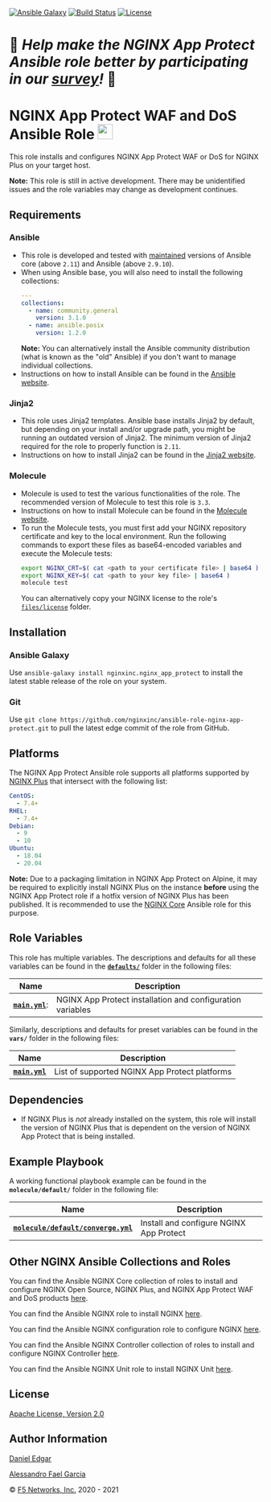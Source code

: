 [![Ansible Galaxy](https://img.shields.io/badge/galaxy-nginxinc.nginx__app__protect-5bbdbf.svg)](https://galaxy.ansible.com/nginxinc/nginx_app_protect)
[![Build Status](https://travis-ci.org/nginxinc/ansible-role-nginx-app-protect.svg?branch=main)](https://travis-ci.org/nginxinc/ansible-role-nginx-app-protect)
[![License](https://img.shields.io/badge/License-Apache--2.0-blue.svg)](https://opensource.org/licenses/Apache-2.0)

# 👾 *Help make the NGINX App Protect Ansible role better by participating in our [survey](https://forms.office.com/Pages/ResponsePage.aspx?id=L_093Ttq0UCb4L-DJ9gcUKLQ7uTJaE1PitM_37KR881UM0NCWkY5UlE5MUYyWU1aTUcxV0NRUllJSC4u)!* 👾

# NGINX App Protect WAF and DoS Ansible Role <img src="images/nap-logo.png" width="30">

This role installs and configures NGINX App Protect WAF or DoS for NGINX Plus on your target host.

**Note:** This role is still in active development. There may be unidentified issues and the role variables may change as development continues.

## Requirements

### Ansible

*   This role is developed and tested with [maintained](https://docs.ansible.com/ansible/devel/reference_appendices/release_and_maintenance.html) versions of Ansible core (above `2.11`) and Ansible (above `2.9.10`).
*   When using Ansible base, you will also need to install the following collections:
    ```yaml
    ---
    collections:
      - name: community.general
        version: 3.1.0
      - name: ansible.posix
        version: 1.2.0
    ```
    **Note:** You can alternatively install the Ansible community distribution (what is known as the "old" Ansible) if you don't want to manage individual collections.
*   Instructions on how to install Ansible can be found in the [Ansible website](https://docs.ansible.com/ansible/latest/installation_guide/intro_installation.html#upgrading-ansible-from-version-2-9-and-older-to-version-2-10-or-later).

### Jinja2

*   This role uses Jinja2 templates. Ansible base installs Jinja2 by default, but depending on your install and/or upgrade path, you might be running an outdated version of Jinja2. The minimum version of Jinja2 required for the role to properly function is `2.11`.
*   Instructions on how to install Jinja2 can be found in the [Jinja2 website](https://jinja.palletsprojects.com/en/2.11.x/intro/#installation).

### Molecule

*   Molecule is used to test the various functionalities of the role. The recommended version of Molecule to test this role is `3.3`.
*   Instructions on how to install Molecule can be found in the [Molecule website](https://molecule.readthedocs.io/en/latest/installation.html).
*   To run the Molecule tests, you must first add your NGINX repository certificate and key to the local environment. Run the following commands to export these files as base64-encoded variables and execute the Molecule tests:
    ``` bash
    export NGINX_CRT=$( cat <path to your certificate file> | base64 )
    export NGINX_KEY=$( cat <path to your key file> | base64 )
    molecule test
    ```
    You can alternatively copy your NGINX license to the role's [`files/license`](https://github.com/nginxinc/ansible-role-nginx-app-protect/blob/main/files/license/) folder.

## Installation

### Ansible Galaxy

Use `ansible-galaxy install nginxinc.nginx_app_protect` to install the latest stable release of the role on your system.

### Git

Use `git clone https://github.com/nginxinc/ansible-role-nginx-app-protect.git` to pull the latest edge commit of the role from GitHub.

## Platforms

The NGINX App Protect Ansible role supports all platforms supported by [NGINX Plus](https://www.nginx.com/products/technical-specs/) that intersect with the following list:

```yaml
CentOS:
  - 7.4+
RHEL:
  - 7.4+
Debian:
  - 9
  - 10
Ubuntu:
  - 18.04
  - 20.04
```

**Note:** Due to a packaging limitation in NGINX App Protect on Alpine, it may be required to explicitly install NGINX Plus on the instance **before** using the NGINX App Protect role if a hotfix version of NGINX Plus has been published. It is recommended to use the [NGINX Core](https://galaxy.ansible.com/nginxinc/nginx_core) Ansible role for this purpose.

## Role Variables

This role has multiple variables. The descriptions and defaults for all these variables can be found in the **[`defaults/`](https://github.com/nginxinc/ansible-role-nginx-app-protect/blob/main/defaults/)** folder in the following files:

|Name|Description|
|----|-----------|
|**[`main.yml`](https://github.com/nginxinc/ansible-role-nginx-app-protect/blob/main/defaults/main.yml)**:|NGINX App Protect installation and configuration variables|

Similarly, descriptions and defaults for preset variables can be found in the **`vars/`** folder in the following files:

|Name|Description|
|----|-----------|
|**[`main.yml`](https://github.com/nginxinc/ansible-role-nginx-app-protect/blob/main/vars/main.yml)**|List of supported NGINX App Protect platforms|

## Dependencies

*   If NGINX Plus is *not* already installed on the system, this role will install the version of NGINX Plus that is dependent on the version of NGINX App Protect that is being installed.

## Example Playbook

A working functional playbook example can be found in the **`molecule/default/`** folder in the following file:

|Name|Description|
|----|-----------|
|**[`molecule/default/converge.yml`](https://github.com/nginxinc/ansible-role-nginx-app-protect/blob/main/molecule/default/converge.yml)**|Install and configure NGINX App Protect|

## Other NGINX Ansible Collections and Roles

You can find the Ansible NGINX Core collection of roles to install and configure NGINX Open Source, NGINX Plus, and NGINX App Protect WAF and DoS products [here](https://github.com/nginxinc/ansible-collection-nginx).

You can find the Ansible NGINX role to install NGINX [here](https://github.com/nginxinc/ansible-role-nginx).

You can find the Ansible NGINX configuration role to configure NGINX [here](https://github.com/nginxinc/ansible-role-nginx-config).

You can find the Ansible NGINX Controller collection of roles to install and configure NGINX Controller [here](https://github.com/nginxinc/ansible-collection-nginx_controller).

You can find the Ansible NGINX Unit role to install NGINX Unit [here](https://github.com/nginxinc/ansible-role-nginx-unit).

## License

[Apache License, Version 2.0](https://github.com/nginxinc/ansible-role-nginx-app-protect/blob/main/LICENSE)

## Author Information

[Daniel Edgar](https://github.com/aknot242)

[Alessandro Fael Garcia](https://github.com/alessfg)

&copy; [F5 Networks, Inc.](https://www.f5.com/) 2020 - 2021
